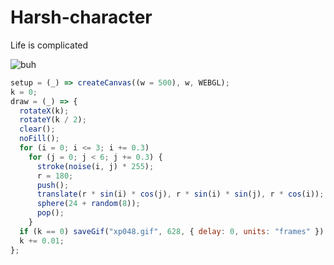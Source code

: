 # Harsh-character
Life is complicated

![buh](https://github.com/nicolasbaez/Harsh-character/blob/main/xp048.gif)
```javascript
setup = (_) => createCanvas((w = 500), w, WEBGL);
k = 0;
draw = (_) => {
  rotateX(k);
  rotateY(k / 2);
  clear();
  noFill();
  for (i = 0; i <= 3; i += 0.3)
    for (j = 0; j < 6; j += 0.3) {
      stroke(noise(i, j) * 255);
      r = 180;
      push();
      translate(r * sin(i) * cos(j), r * sin(i) * sin(j), r * cos(i));
      sphere(24 + random(8));
      pop();
    }
  if (k == 0) saveGif("xp048.gif", 628, { delay: 0, units: "frames" });
  k += 0.01;
};
